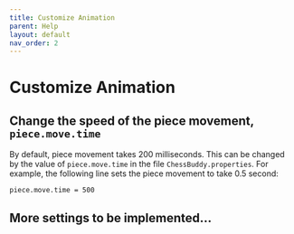 ```yaml
---
title: Customize Animation
parent: Help
layout: default
nav_order: 2
---
```


# Customize Animation

## Change the speed of the piece movement, `piece.move.time`
By default, piece movement takes 200 milliseconds. This can be changed by the value of `piece.move.time` in the file `ChessBuddy.properties`. For example, the following line sets the piece movement to take 0.5 second:
```
piece.move.time = 500
```

## More settings to be implemented...